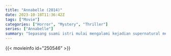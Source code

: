 ```yaml
---
title: "Annabelle (2014)"
date: 2023-10-18T11:36:42Z
tags: ["Movie"]
categories: ["Horror", "Mystery", "Thriller"]
series: ["Annabelle"]
summary: "Sepasang suami istri mulai mengalami kejadian supernatural mengerikan yang melibatkan boneka antik tak lama setelah rumah mereka diserang oleh pemuja setan."
---
```



  <mux-player stream-type="on-demand"
  src="https://kp3d-my.sharepoint.com/personal/ryoo_kp3d_onmicrosoft_com/_layouts/15/download.aspx?share=ETjM8EUXcQ1PjE8MWknF32ABX3v7IrUVhddgufMNqnxDtQ" prefer-playback="mse" controls>
 
  </mux-player>
  

{{< movieinfo id="250546" >}}

  <script src="https://cdn.jsdelivr.net/npm/@mux/mux-player"></script>
  
   <script type="application/ld+json">
 {
  "@context": "https://schema.org/",
  "@type": "VideoObject",
  "name": "Annabelle",
  "contentUrl": "https://stream.mux.com/LQMeI9xQ1kMCy3Q9LR2O8R6hHWaZn00vZG9SQMqWSFHQ.m3u8",
  "thumbnailUrl": "https://www.themoviedb.org/t/p/original/boxuxPM8r5ptlQHrd7Ia8U8dWvV.jpg?width=314&fit_mode=preserve&time=25",
  "uploadDate": "2023-10-18T11:36:42Z",
}

</script>